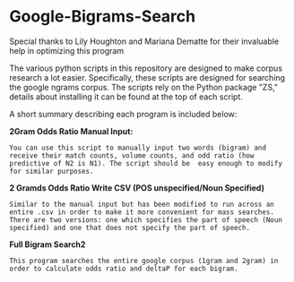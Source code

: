 # Google-Bigrams-Search

Special thanks to Lily Houghton and Mariana Dematte for their invaluable help in optimizing this program

The various python scripts in this repository are designed to make corpus research a lot easier. Specifically, these scripts are designed for searching the google ngrams corpus. The scripts rely on the Python package "ZS," details about installing it can be found at the top of each script.

A short summary describing each program is included below:

**2Gram Odds Ratio Manual Input:**

    You can use this script to manually input two words (bigram) and receive their match counts, volume counts, and odd ratio (how predictive of N2 is N1). The script should be  easy enough to modify for similar purposes.

**2 Gramds Odds Ratio Write CSV (POS unspecified/Noun Specified)**

    Similar to the manual input but has been modified to run across an entire .csv in order to make it more convenient for mass searches. There are two versions: one which specifies the part of speech (Noun specified) and one that does not specify the part of speech.
    
**Full Bigram Search2**

    This program searches the entire google corpus (1gram and 2gram) in order to calculate odds ratio and deltaP for each bigram.
